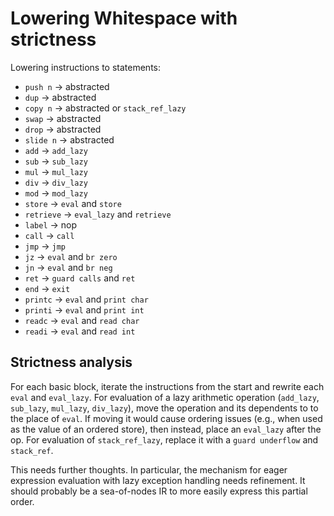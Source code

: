# Lowering Whitespace with strictness

Lowering instructions to statements:

- `push n` -> abstracted
- `dup` -> abstracted
- `copy n` -> abstracted or `stack_ref_lazy`
- `swap` -> abstracted
- `drop` -> abstracted
- `slide n` -> abstracted
- `add` -> `add_lazy`
- `sub` -> `sub_lazy`
- `mul` -> `mul_lazy`
- `div` -> `div_lazy`
- `mod` -> `mod_lazy`
- `store` -> `eval` and `store`
- `retrieve` -> `eval_lazy` and `retrieve`
- `label` -> nop
- `call` -> `call`
- `jmp` -> `jmp`
- `jz` -> `eval` and `br zero`
- `jn` -> `eval` and `br neg`
- `ret` -> `guard calls` and `ret`
- `end` -> `exit`
- `printc` -> `eval` and `print char`
- `printi` -> `eval` and `print int`
- `readc` -> `eval` and `read char`
- `readi` -> `eval` and `read int`

## Strictness analysis

For each basic block, iterate the instructions from the start and rewrite each
`eval` and `eval_lazy`. For evaluation of a lazy arithmetic operation
(`add_lazy`, `sub_lazy`, `mul_lazy`, `div_lazy`), move the operation and its
dependents to to the place of `eval`. If moving it would cause ordering
issues (e.g., when used as the value of an ordered store), then instead, place
an `eval_lazy` after the op. For evaluation of `stack_ref_lazy`, replace it with
a `guard underflow` and `stack_ref`.

This needs further thoughts. In particular, the mechanism for eager expression
evaluation with lazy exception handling needs refinement. It should probably be
a sea-of-nodes IR to more easily express this partial order.
